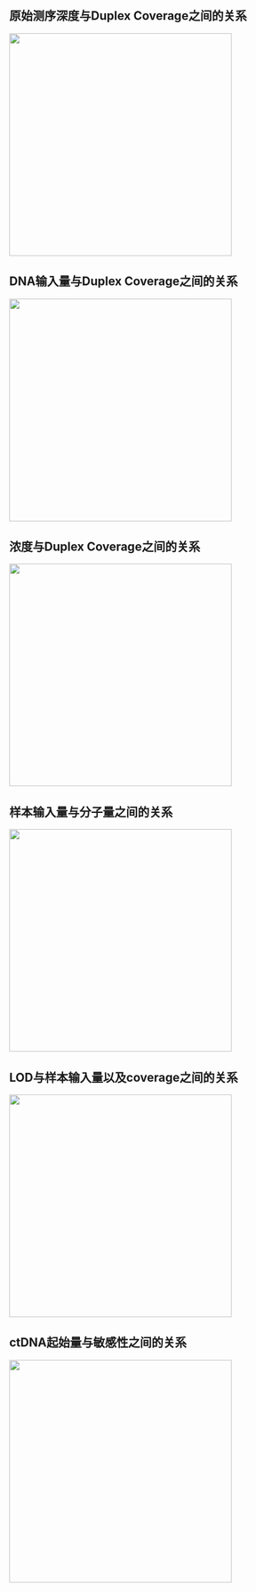 ##  原始测序深度与Duplex Coverage之间的关系

<img src="https://github.com/fanyucai1/ctDNA/blob/master/image1.png" width="400px" height="400px"/>

##  DNA输入量与Duplex Coverage之间的关系

<img src="https://github.com/fanyucai1/ctDNA/blob/master/image2.png" width="400px" height="400px"/>

##  浓度与Duplex Coverage之间的关系

<img src="https://github.com/fanyucai1/ctDNA/blob/master/image3.png" width="400px" height="400px"/>

##  样本输入量与分子量之间的关系

<img src="https://github.com/fanyucai1/ctDNA/blob/master/image4.png" width="400px" height="400px"/>

##  LOD与样本输入量以及coverage之间的关系

<img src="https://github.com/fanyucai1/ctDNA/blob/master/image5.png" width="400px" height="400px"/>

##  ctDNA起始量与敏感性之间的关系

<img src="https://github.com/fanyucai1/ctDNA/blob/master/image6.png" width="400px" height="400px"/>
